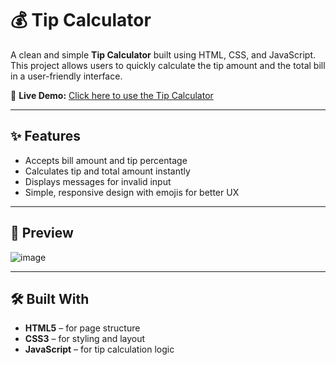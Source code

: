 # 💰 Tip Calculator

A clean and simple **Tip Calculator** built using HTML, CSS, and JavaScript. This project allows users to quickly calculate the tip amount and the total bill in a user-friendly interface.

🔗 **Live Demo:** [Click here to use the Tip Calculator](https://prashantsingh0003.github.io/tip-calculator/)

---

## ✨ Features

- Accepts bill amount and tip percentage
- Calculates tip and total amount instantly
- Displays messages for invalid input
- Simple, responsive design with emojis for better UX

---

## 📸 Preview

 ![image](https://github.com/user-attachments/assets/35775a20-a597-4446-ad35-11d761a41453)


---

## 🛠️ Built With

- **HTML5** – for page structure  
- **CSS3** – for styling and layout  
- **JavaScript** – for tip calculation logic 
